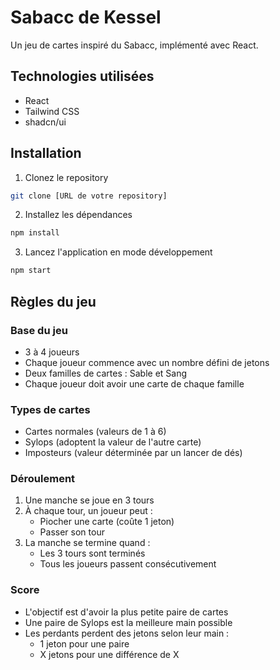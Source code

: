 # Sabacc de Kessel

Un jeu de cartes inspiré du Sabacc, implémenté avec React.

## Technologies utilisées

- React
- Tailwind CSS
- shadcn/ui

## Installation

1. Clonez le repository
```bash
git clone [URL de votre repository]
```

2. Installez les dépendances
```bash
npm install
```

3. Lancez l'application en mode développement
```bash
npm start
```

## Règles du jeu

### Base du jeu
- 3 à 4 joueurs
- Chaque joueur commence avec un nombre défini de jetons
- Deux familles de cartes : Sable et Sang
- Chaque joueur doit avoir une carte de chaque famille

### Types de cartes
- Cartes normales (valeurs de 1 à 6)
- Sylops (adoptent la valeur de l'autre carte)
- Imposteurs (valeur déterminée par un lancer de dés)

### Déroulement
1. Une manche se joue en 3 tours
2. À chaque tour, un joueur peut :
   - Piocher une carte (coûte 1 jeton)
   - Passer son tour
3. La manche se termine quand :
   - Les 3 tours sont terminés
   - Tous les joueurs passent consécutivement

### Score
- L'objectif est d'avoir la plus petite paire de cartes
- Une paire de Sylops est la meilleure main possible
- Les perdants perdent des jetons selon leur main :
  - 1 jeton pour une paire
  - X jetons pour une différence de X
